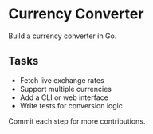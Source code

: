 # Currency Converter

Build a currency converter in Go.

## Tasks
- Fetch live exchange rates
- Support multiple currencies
- Add a CLI or web interface
- Write tests for conversion logic

Commit each step for more contributions.
